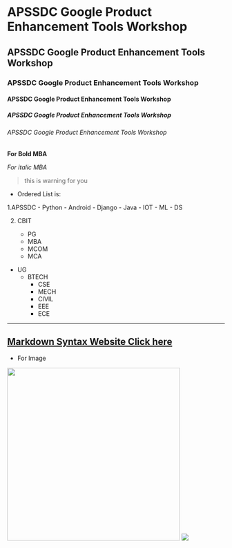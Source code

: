 # APSSDC Google Product Enhancement Tools Workshop 
## APSSDC Google Product Enhancement Tools Workshop 
### APSSDC Google Product Enhancement Tools Workshop 
#### APSSDC Google Product Enhancement Tools Workshop 
##### APSSDC Google Product Enhancement Tools Workshop 
###### APSSDC Google Product Enhancement Tools Workshop 
**For Bold MBA**

*For italic MBA*

>this is warning for you

* Ordered List is:

 1.APSSDC
     - Python
     - Android
     - Django
     - Java
     - IOT
     - ML
     - DS
     
  2. CBIT
  
       - PG
       - MBA
       - MCOM
       - MCA
       
  - UG
    - BTECH 
       - CSE
       - MECH
       - CIVIL
       - EEE
       - ECE
       
---------------------------------------------------------------------------------------------------------

## [Markdown Syntax Website Click here](https://www.markdownguide.org/cheat-sheet/)

* For Image

<img src="https://www.apssdc.in/home/images/apssdc_final.png" width=400>

<img src="https://images.shiksha.com/mediadata/images/1597651635phph0gvP3.jpeg">

<img src="">
